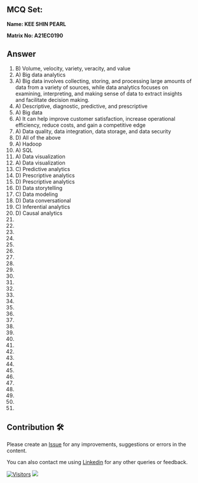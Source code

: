 ## MCQ Set:

**Name: KEE SHIN PEARL**

**Matrix No: A21EC0190**

## Answer
1. B) Volume, velocity, variety, veracity, and value
2. A) Big data analytics
3. A) Big data involves collecting, storing, and processing large amounts of data from a variety of sources, while data analytics focuses on examining, interpreting, and making sense of data to extract insights and facilitate decision making.
4. A) Descriptive, diagnostic, predictive, and prescriptive
5. A) Big data
6. A) It can help improve customer satisfaction, increase operational efficiency, reduce costs, and gain a competitive edge
7. A) Data quality, data integration, data storage, and data security
8. D) All of the above
9. A) Hadoop
10. A) SQL
11. A) Data visualization
12. A) Data visualization
13. C) Predictive analytics
14. D) Prescriptive analytics
15. D) Prescriptive analytics
16. D) Data storytelling
17. C) Data modeling
18. D) Data conversational
19. C) Inferential analytics
20. D) Causal analytics
21.
22.
23.
24.
25.
26.
27.
28.
29.
30.
31.
32.
33.
34.
35.
36.
37.
38.
39.
40.
41.
42.
43.
44.
45.
46.
47.
48.
49.
50.
51.

## Contribution 🛠️
Please create an [Issue](https://github.com/drshahizan/HPDP/issues) for any improvements, suggestions or errors in the content.

You can also contact me using [Linkedin](https://www.linkedin.com/in/drshahizan/) for any other queries or feedback.

[![Visitors](https://api.visitorbadge.io/api/visitors?path=https%3A%2F%2Fgithub.com%2Fdrshahizan&labelColor=%23697689&countColor=%23555555&style=plastic)](https://visitorbadge.io/status?path=https%3A%2F%2Fgithub.com%2Fdrshahizan)
![](https://hit.yhype.me/github/profile?user_id=81284918)


